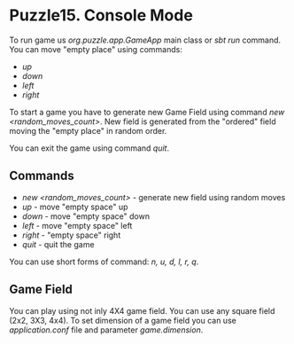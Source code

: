 # Puzzle15. Console Mode

To run game us *org.puzzle.app.GameApp* main class or *sbt run* command.
You can move "empty place" using commands:
- *up*
- *down*
- *left*
- *right*

To start a game you have to generate new Game Field using command *new <random_moves_count>*. 
New field is generated from the "ordered" field moving the "empty place" in random order. 

You can exit the game using command *quit*.
## Commands
- *new <random_moves_count>* - generate new field using random moves
- *up* - move "empty space" up
- *down* - move "empty space" down
- *left* - move "empty space" left
- *right* - "empty space" right 
- *quit* - quit the game

You can use short forms of command: *n, u, d, l, r, q*.

## Game Field
You can play using not inly 4X4 game field. You can use any square field (2x2, 3X3, 4x4).
To set dimension of a game field you can use *application.conf* file and parameter *game.dimension*.
